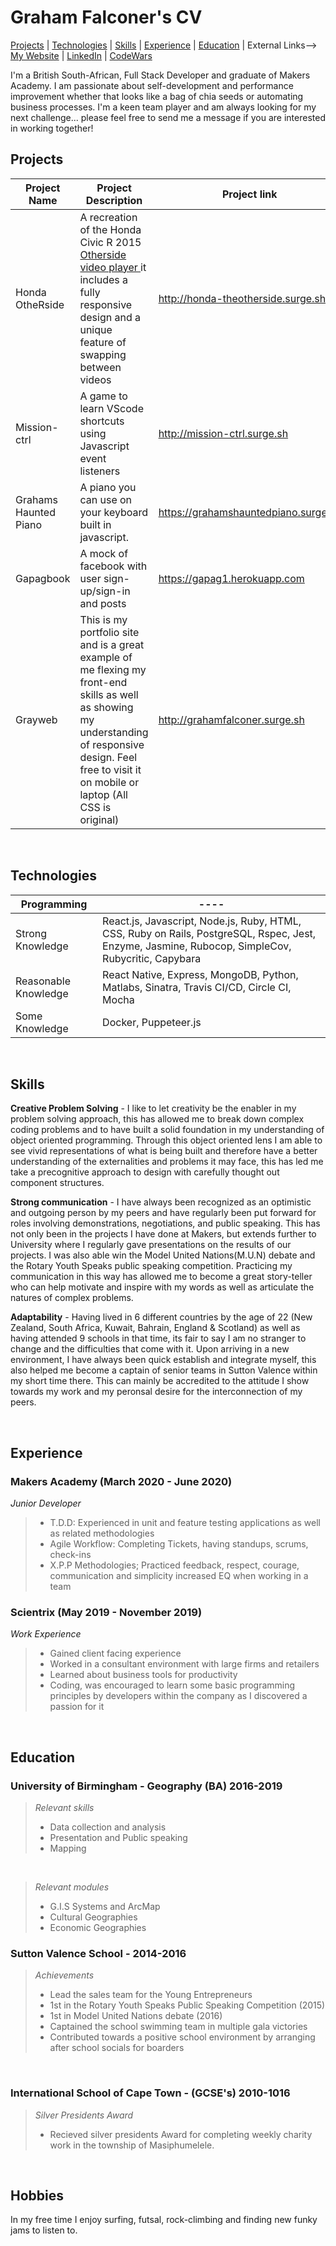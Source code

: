 <h1> Graham Falconer's CV </h1>

[Projects](#Projects) | [Technologies](#Technologies) | [Skills](#Skills) | [Experience](#Experience) | [Education](#Education) | External Links--> [My Website](http://grahamfalconer.surge.sh/ "Grahams Portfolio") | [LinkedIn](https://www.linkedin.com/in/graham-falconer-696b0716b "Grahams LinkedIn") | [CodeWars](https://www.codewars.com/users/grahamcodes98 "Grahams CodeWars")  

I'm a British South-African, Full Stack Developer and graduate of Makers Academy. I am passionate about self-development and performance improvement whether that looks like a bag of chia seeds or automating business processes. I'm a keen team player and am always looking for my next challenge... please feel free to send me a message if you are interested in working together!

<h2 id="Projects"> Projects </h2>

| Project Name | Project Description | Project link | Status | Technology used |
|--------------|------------------------------|----------|----|-------|
| Honda OtheRside | A recreation of the Honda Civic R 2015 <a href="http://wklondon.com/work/the-other-side/"> Otherside video player </a> it includes a fully responsive design and a unique feature of swapping between videos | http://honda-theotherside.surge.sh/ | Complete | Vanilla JS, HTML, CSS |
| Mission-ctrl | A game to learn VScode shortcuts using Javascript event listeners | http://mission-ctrl.surge.sh | Complete | MongoDB, Express, React, NodeJS |
| Grahams Haunted Piano | A piano you can use on your keyboard built in javascript. | https://grahamshauntedpiano.surge.sh | under construction | Vanilla JS |
| Gapagbook | A mock of facebook with user sign-up/sign-in and posts | https://gapag1.herokuapp.com | Complete | Ruby on Rails, SQL |
| Grayweb | This is my portfolio site and is a great example of me flexing my front-end skills as well as showing my understanding of responsive design. Feel free to visit it on mobile or laptop (All CSS is original) | http://grahamfalconer.surge.sh | Always Under Construction | React.js, CSS |



<br />


<h2 id="Technologies"> Technologies </h2>

|**Programming**|----|
|--------------------------------|-----|
| Strong Knowledge | React.js, Javascript, Node.js, Ruby, HTML, CSS, Ruby on Rails, PostgreSQL, Rspec, Jest, Enzyme, Jasmine, Rubocop, SimpleCov, Rubycritic, Capybara | 
| Reasonable Knowledge | React Native, Express, MongoDB, Python, Matlabs, Sinatra, Travis CI/CD, Circle CI, Mocha  |
| Some Knowledge | Docker, Puppeteer.js |

<br />

<h2 id="Skills"> Skills </h2>

**Creative Problem Solving** - I like to let creativity be the enabler in my problem solving approach, this has allowed me to break down complex coding problems and to have built a solid foundation in my understanding of object oriented programming. Through this object oriented lens I am able to see vivid representations of what is being built and therefore have a better understanding of the externalities and problems it may face, this has led me take a precognitive approach to design with carefully thought out component structures.

**Strong communication** - I have always been recognized as an optimistic and outgoing person by my peers and have regularly been put forward for roles involving demonstrations, negotiations, and public speaking. This has not only been in the projects I have done at Makers, but extends further to University where I regularly gave presentations on the results of our projects. I was also able win the Model United Nations(M.U.N) debate and the Rotary Youth Speaks public speaking competition. Practicing my communication in this way has allowed me to become a great story-teller who can help motivate and inspire with my words as well as articulate the natures of complex problems.

**Adaptability** - Having lived in 6 different countries by the age of 22 (New Zealand, South Africa, Kuwait, Bahrain, England & Scotland) as well as having attended 9 schools in that time, its fair to say I am no stranger to change and the difficulties that come with it. Upon arriving in a new environment, I have always been quick establish and integrate myself, this also helped me become a captain of senior teams in Sutton Valence within my short time there. This can mainly be accredited to the attitude I show towards my work and my peronsal desire for the interconnection of my peers.



<br />


<h2 id="Experience"> Experience </h2>

<h3> Makers Academy (March 2020 - June 2020) </h3> 

*Junior Developer*  


> - T.D.D: Experienced in unit and feature testing applications as well as related methodologies
> - Agile Workflow: Completing Tickets, having standups, scrums, check-ins
> - X.P.P Methodologies; Practiced feedback, respect, courage, communication and simplicity increased EQ when working in a team 


<h3> Scientrix (May 2019 - November 2019) </h3>

*Work Experience*  
> - Gained client facing experience
> - Worked in a consultant environment with large firms and retailers
> - Learned about business tools for productivity
> - Coding, was encouraged to learn some basic programming principles by developers within the company as I discovered a passion for it


<br />


<h2 id="Education"> Education </h2>

<h3> University of Birmingham - Geography (BA) 2016-2019 </h3>

  > _Relevant skills_
  > -  Data collection and analysis
  > - Presentation and Public speaking
  > - Mapping

<br />



>_Relevant modules_
> - G.I.S Systems and ArcMap
> - Cultural Geographies
> - Economic Geographies

  
  

<h3> Sutton Valence School - 2014-2016 </h3>

  > _Achievements_
  > - Lead the sales team for the Young Entrepreneurs
  > - 1st in the Rotary Youth Speaks Public Speaking Competition (2015)
  > - 1st in Model United Nations debate (2016)
  > - Captained the school swimming team in multiple gala victories
  > -  Contributed towards a positive school environment by arranging after school socials for boarders 

<br />




<h3> International School of Cape Town - (GCSE's) 2010-1016 </h3>

  > *Silver Presidents Award*
  > - Recieved silver presidents Award for completing weekly charity work in the township of Masiphumelele.

<br />




<h2> Hobbies </h2>

In my free time I enjoy surfing, futsal, rock-climbing and finding new funky jams to listen to.
